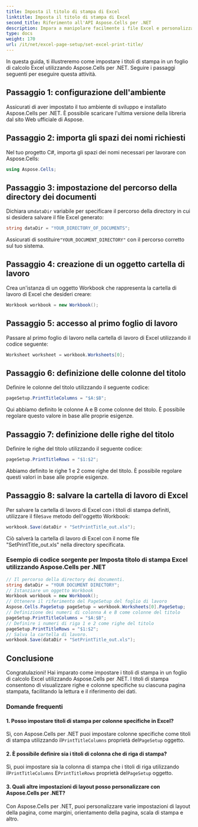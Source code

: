```yaml
---
title: Imposta il titolo di stampa di Excel
linktitle: Imposta il titolo di stampa di Excel
second_title: Riferimento all'API Aspose.Cells per .NET
description: Impara a manipolare facilmente i file Excel e personalizzare le opzioni di stampa utilizzando Aspose.Cells per .NET.
type: docs
weight: 170
url: /it/net/excel-page-setup/set-excel-print-title/
---
```

In questa guida, ti illustreremo come impostare i titoli di stampa in un foglio di calcolo Excel utilizzando Aspose.Cells per .NET. Seguire i passaggi seguenti per eseguire questa attività.

## Passaggio 1: configurazione dell'ambiente

Assicurati di aver impostato il tuo ambiente di sviluppo e installato Aspose.Cells per .NET. È possibile scaricare l'ultima versione della libreria dal sito Web ufficiale di Aspose.

## Passaggio 2: importa gli spazi dei nomi richiesti

Nel tuo progetto C#, importa gli spazi dei nomi necessari per lavorare con Aspose.Cells:

```csharp
using Aspose.Cells;
```

## Passaggio 3: impostazione del percorso della directory dei documenti

 Dichiara un`dataDir` variabile per specificare il percorso della directory in cui si desidera salvare il file Excel generato:

```csharp
string dataDir = "YOUR_DIRECTORY_OF_DOCUMENTS";
```

 Assicurati di sostituire`"YOUR_DOCUMENT_DIRECTORY"` con il percorso corretto sul tuo sistema.

## Passaggio 4: creazione di un oggetto cartella di lavoro

Crea un'istanza di un oggetto Workbook che rappresenta la cartella di lavoro di Excel che desideri creare:

```csharp
Workbook workbook = new Workbook();
```

## Passaggio 5: accesso al primo foglio di lavoro

Passare al primo foglio di lavoro nella cartella di lavoro di Excel utilizzando il codice seguente:

```csharp
Worksheet worksheet = workbook.Worksheets[0];
```

## Passaggio 6: definizione delle colonne del titolo

Definire le colonne del titolo utilizzando il seguente codice:

```csharp
pageSetup.PrintTitleColumns = "$A:$B";
```

Qui abbiamo definito le colonne A e B come colonne del titolo. È possibile regolare questo valore in base alle proprie esigenze.

## Passaggio 7: definizione delle righe del titolo

Definire le righe del titolo utilizzando il seguente codice:

```csharp
pageSetup.PrintTitleRows = "$1:$2";
```

Abbiamo definito le righe 1 e 2 come righe del titolo. È possibile regolare questi valori in base alle proprie esigenze.

## Passaggio 8: salvare la cartella di lavoro di Excel

 Per salvare la cartella di lavoro di Excel con i titoli di stampa definiti, utilizzare il file`Save` metodo dell'oggetto Workbook:

```csharp
workbook.Save(dataDir + "SetPrintTitle_out.xls");
```

Ciò salverà la cartella di lavoro di Excel con il nome file "SetPrintTitle_out.xls" nella directory specificata.

### Esempio di codice sorgente per Imposta titolo di stampa Excel utilizzando Aspose.Cells per .NET 
```csharp
// Il percorso della directory dei documenti.
string dataDir = "YOUR DOCUMENT DIRECTORY";
// Istanziare un oggetto Workbook
Workbook workbook = new Workbook();
// Ottenere il riferimento del PageSetup del foglio di lavoro
Aspose.Cells.PageSetup pageSetup = workbook.Worksheets[0].PageSetup;
// Definizione dei numeri di colonna A e B come colonne del titolo
pageSetup.PrintTitleColumns = "$A:$B";
// Definire i numeri di riga 1 e 2 come righe del titolo
pageSetup.PrintTitleRows = "$1:$2";
// Salva la cartella di lavoro.
workbook.Save(dataDir + "SetPrintTitle_out.xls");
```

## Conclusione

Congratulazioni! Hai imparato come impostare i titoli di stampa in un foglio di calcolo Excel utilizzando Aspose.Cells per .NET. I titoli di stampa consentono di visualizzare righe e colonne specifiche su ciascuna pagina stampata, facilitando la lettura e il riferimento dei dati.

### Domande frequenti

#### 1. Posso impostare titoli di stampa per colonne specifiche in Excel?

 Sì, con Aspose.Cells per .NET puoi impostare colonne specifiche come titoli di stampa utilizzando il`PrintTitleColumns` proprietà del`PageSetup` oggetto.

#### 2. È possibile definire sia i titoli di colonna che di riga di stampa?

 Sì, puoi impostare sia la colonna di stampa che i titoli di riga utilizzando il`PrintTitleColumns` E`PrintTitleRows` proprietà del`PageSetup` oggetto.

#### 3. Quali altre impostazioni di layout posso personalizzare con Aspose.Cells per .NET?

Con Aspose.Cells per .NET, puoi personalizzare varie impostazioni di layout della pagina, come margini, orientamento della pagina, scala di stampa e altro.